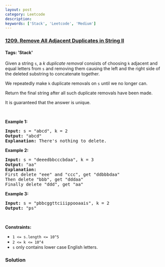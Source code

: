 ```yaml
---
layout: post
category: Leetcode
description: 
keywords: ['Stack', 'Leetcode', 'Medium']
---
```

### [1209. Remove All Adjacent Duplicates in String II](https://leetcode.com/problems/remove-all-adjacent-duplicates-in-string-ii)

#### Tags: 'Stack'

<div class="content__u3I1 question-content__JfgR"><div><p>Given a string <code>s</code>, a <em>k</em> <em>duplicate removal</em> consists of choosing <code>k</code> adjacent and equal letters from <code>s</code> and removing them causing the left and the right side of the deleted substring to concatenate together.</p>
<p>We repeatedly make <code>k</code> duplicate removals on <code>s</code> until we no longer can.</p>
<p>Return the final string after all such duplicate removals have been made.</p>
<p>It is guaranteed that the answer is unique.</p>
<p> </p>
<p><strong>Example 1:</strong></p>
<pre><strong>Input:</strong> s = "abcd", k = 2
<strong>Output:</strong> "abcd"
<strong>Explanation: </strong>There's nothing to delete.</pre>
<p><strong>Example 2:</strong></p>
<pre><strong>Input:</strong> s = "deeedbbcccbdaa", k = 3
<strong>Output:</strong> "aa"
<strong>Explanation: 
</strong>First delete "eee" and "ccc", get "ddbbbdaa"
Then delete "bbb", get "dddaa"
Finally delete "ddd", get "aa"</pre>
<p><strong>Example 3:</strong></p>
<pre><strong>Input:</strong> s = "pbbcggttciiippooaais", k = 2
<strong>Output:</strong> "ps"
</pre>
<p> </p>
<p><strong>Constraints:</strong></p>
<ul>
<li><code>1 &lt;= s.length &lt;= 10^5</code></li>
<li><code>2 &lt;= k &lt;= 10^4</code></li>
<li><code>s</code> only contains lower case English letters.</li>
</ul>
</div></div>

### Solution
